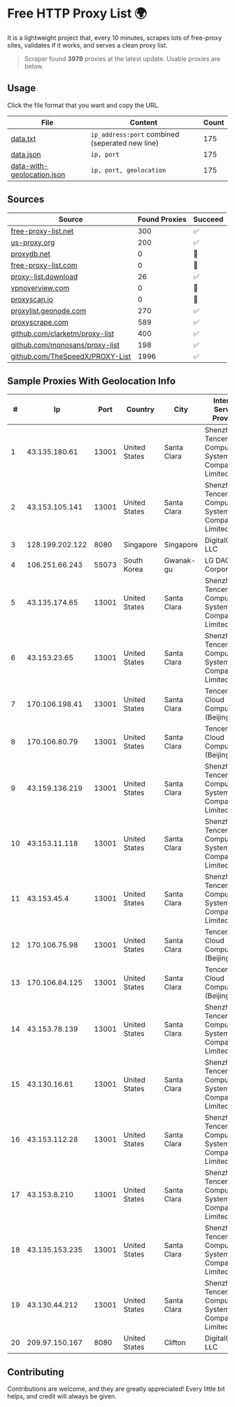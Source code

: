 
# Free HTTP Proxy List 🌍

It is a lightweight project that, every 10 minutes, scrapes lots of free-proxy sites, validates if it works, and serves a clean proxy list.


> Scraper found **3979** proxies at the latest update. Usable proxies are below.

## Usage

Click the file format that you want and copy the URL.


|File|Content|Count|
|----|-------|-----|
|[data.txt](https://raw.githubusercontent.com/themiralay/Proxy-List-World/master/data.txt)|`ip_address:port` combined (seperated new line)|175|
|[data.json](https://raw.githubusercontent.com/themiralay/Proxy-List-World/master/data.json)|`ip, port`|175|
|[data-with-geolocation.json](https://raw.githubusercontent.com/themiralay/Proxy-List-World/master/data-with-geolocation.json)|`ip, port, geolocation`|175|

## Sources

|Source|Found Proxies|Succeed|
|------|-------------|-------|
|[free-proxy-list.net](https://free-proxy-list.net)|300|✅|
|[us-proxy.org](https://www.us-proxy.org)|200|✅|
|[proxydb.net](http://proxydb.net)|0|🚫|
|[free-proxy-list.com](https://free-proxy-list.com/?page=&port=&type%5B%5D=http&type%5B%5D=https&up_time=0&search=Search)|0|🚫|
|[proxy-list.download](https://www.proxy-list.download/HTTP)|26|✅|
|[vpnoverview.com](https://vpnoverview.com/privacy/anonymous-browsing/free-proxy-servers)|0|🚫|
|[proxyscan.io](https://www.proxyscan.io)|0|🚫|
|[proxylist.geonode.com](https://proxylist.geonode.com/api/proxy-list?limit=300&page=1&sort_by=lastChecked&sort_type=desc&protocols=http,https)|270|✅|
|[proxyscrape.com](https://api.proxyscrape.com/v2/?request=displayproxies&protocol=http&timeout=10000&country=all&ssl=all&anonymity=all)|589|✅|
|[github.com/clarketm/proxy-list](https://raw.githubusercontent.com/clarketm/proxy-list/master/proxy-list-raw.txt)|400|✅|
|[github.com/monosans/proxy-list](https://raw.githubusercontent.com/monosans/proxy-list/main/proxies/http.txt)|198|✅|
|[github.com/TheSpeedX/PROXY-List](https://raw.githubusercontent.com/TheSpeedX/PROXY-List/master/http.txt)|1996|✅|


## Sample Proxies With Geolocation Info

|#|Ip|Port|Country|City|Internet Service Provider|
|-|--|----|-------|----|-------------------------|
|1|43.135.180.61|13001|United States|Santa Clara|Shenzhen Tencent Computer Systems Company Limited|
|2|43.153.105.141|13001|United States|Santa Clara|Shenzhen Tencent Computer Systems Company Limited|
|3|128.199.202.122|8080|Singapore|Singapore|DigitalOcean, LLC|
|4|106.251.66.243|55073|South Korea|Gwanak-gu|LG DACOM Corporation|
|5|43.135.174.65|13001|United States|Santa Clara|Shenzhen Tencent Computer Systems Company Limited|
|6|43.153.23.65|13001|United States|Santa Clara|Shenzhen Tencent Computer Systems Company Limited|
|7|170.106.198.41|13001|United States|Santa Clara|Tencent Cloud Computing (Beijing) Co|
|8|170.106.80.79|13001|United States|Santa Clara|Tencent Cloud Computing (Beijing) Co|
|9|43.159.136.219|13001|United States|Santa Clara|Shenzhen Tencent Computer Systems Company Limited|
|10|43.153.11.118|13001|United States|Santa Clara|Shenzhen Tencent Computer Systems Company Limited|
|11|43.153.45.4|13001|United States|Santa Clara|Shenzhen Tencent Computer Systems Company Limited|
|12|170.106.75.98|13001|United States|Santa Clara|Tencent Cloud Computing (Beijing) Co|
|13|170.106.84.125|13001|United States|Santa Clara|Tencent Cloud Computing (Beijing) Co|
|14|43.153.78.139|13001|United States|Santa Clara|Shenzhen Tencent Computer Systems Company Limited|
|15|43.130.16.61|13001|United States|Santa Clara|Shenzhen Tencent Computer Systems Company Limited|
|16|43.153.112.28|13001|United States|Santa Clara|Shenzhen Tencent Computer Systems Company Limited|
|17|43.153.8.210|13001|United States|Santa Clara|Shenzhen Tencent Computer Systems Company Limited|
|18|43.135.153.235|13001|United States|Santa Clara|Shenzhen Tencent Computer Systems Company Limited|
|19|43.130.44.212|13001|United States|Santa Clara|Shenzhen Tencent Computer Systems Company Limited|
|20|209.97.150.167|8080|United States|Clifton|DigitalOcean, LLC|



## Contributing

Contributions are welcome, and they are greatly appreciated! Every
little bit helps, and credit will always be given.


